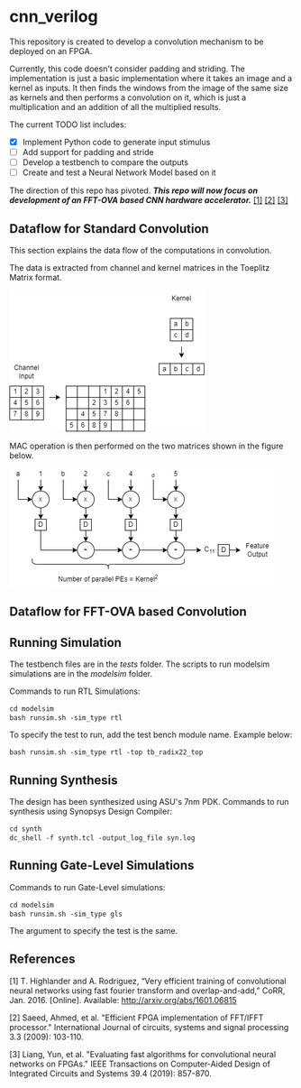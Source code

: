 # cnn_verilog

This repository is created to develop a convolution mechanism to be deployed on an FPGA.

Currently, this code doesn't consider padding and striding. The implementation is just a basic implementation where it takes an image and a kernel as inputs. It then finds the windows from the image of the same size as kernels and then performs a convolution on it, which is just a multiplication and an addition of all the multiplied results.

The current TODO list includes:
- [x] Implement Python code to generate input stimulus
- [ ] Add support for padding and stride
- [ ] Develop a testbench to compare the outputs
- [ ] Create and test a Neural Network Model based on it

The direction of this repo has pivoted. ***This repo will now focus on development of an FFT-OVA based CNN hardware accelerator.*** [[1]](#1) [[2]](#2) [[3]](#3)

## Dataflow for Standard Convolution

This section explains the data flow of the computations in convolution.

The data is extracted from channel and kernel matrices in the Toeplitz Matrix format.

![ARCH](./docs/architecture.jpg)

MAC operation is then performed on the two matrices shown in the figure below.

![MAC_OPS](./docs/convolution_dataflow.jpg)

## Dataflow for FFT-OVA based Convolution

## Running Simulation

The testbench files are in the *tests* folder. The scripts to run modelsim simulations are in the *modelsim* folder.

Commands to run RTL Simulations:
```
cd modelsim
bash runsim.sh -sim_type rtl
```

To specify the test to run, add the test bench module name. Example below:
```
bash runsim.sh -sim_type rtl -top tb_radix22_top
```

## Running Synthesis

The design has been synthesized using ASU's 7nm PDK. Commands to run synthesis using Synopsys Design Compiler:
```
cd synth
dc_shell -f synth.tcl -output_log_file syn.log
```

## Running Gate-Level Simulations

Commands to run Gate-Level simulations:
```
cd modelsim
bash runsim.sh -sim_type gls
```

The argument to specify the test is the same.

## References

<a id="1">[1]</a>
T. Highlander and A. Rodriguez, “Very efficient training of convolutional neural networks using fast fourier transform and overlap-and-add,” CoRR, Jan. 2016. [Online]. Available: http://arxiv.org/abs/1601.06815

<a id="2">[2]</a>
Saeed, Ahmed, et al. "Efficient FPGA implementation of FFT/IFFT processor." International Journal of circuits, systems and signal processing 3.3 (2009): 103-110.

<a id="3">[3]</a>
Liang, Yun, et al. "Evaluating fast algorithms for convolutional neural networks on FPGAs." IEEE Transactions on Computer-Aided Design of Integrated Circuits and Systems 39.4 (2019): 857-870.

